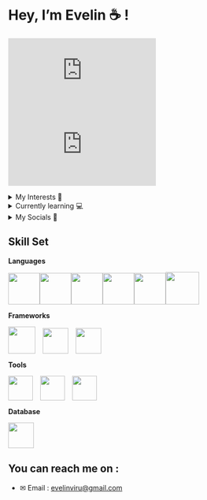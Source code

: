 
# Hey, I’m Evelin ☕ !

[![My Stats](https://github-stats-evirunurm.vercel.app/api/stats.js?username=evirunurm)](https://github.com/evirunurm/github-stats)<img class="separator" width="15" height="15" src="https://upload.wikimedia.org/wikipedia/commons/thumb/8/89/HD_transparent_picture.png/1280px-HD_transparent_picture.png">[![My Languages](https://github-stats-evirunurm.vercel.app/api/languages.js?username=evirunurm)](https://github.com/evirunurm/github-stats)

<details>
<summary>My Interests 🐧</summary>
  <br>
  <ul>
    <li>Mushrooms 🍄</li>
    <li>Moths 🦋</li>
    <li>Tech 💻</li>
  </ul>
<br>
</details>

<details>
<summary>Currently learning 💻</summary>
<br>
  <ul>
    <li>React</li>
    <li>.NET 8</li>
    <li>UX/UI</li>
    <li>Web Accesibility</li>
   </ul>
 <br>
</details>

<details>
<summary>My Socials 📸</summary>
<br>
  <ul>
    <li><a href="https://dribbble.com/evirunurm">Dribbble</a></li>
    <li><a href="https://codepen.io/evirunurm">Codepen</a></li>
    <li><a href="https://www.linkedin.com/in/evelin-v-224037213/">LinkedIn</a></li>
  </ul>
  <br>
</details>

## Skill Set 
**Languages**

<img width="64" height="64" src="https://www.shareicon.net/data/128x128/2016/07/06/106572_java_512x512.png"><img width="64" height="64" src="https://www.shareicon.net/data/128x128/2016/07/06/106573_software_512x512.png"><img width="64" height="64" src="https://www.shareicon.net/data/128x128/2016/07/10/119473_development_512x512.png"><img width="64" height="64" src="https://www.shareicon.net/data/128x128/2015/09/24/106574_html_512x512.png"><img width="64" height="64" src="https://www.shareicon.net/data/128x128/2015/09/24/106575_css_512x512.png"><img width="68" height="66" src="https://i.imgur.com/pE0kF3T.png">

**Frameworks**

<img width="55" height="55" src="https://noblescripts.com/wp-content/uploads/2020/11/61np1wbr9pL.png"><img class="separator" width="15" height="15" src="https://upload.wikimedia.org/wikipedia/commons/thumb/8/89/HD_transparent_picture.png/1280px-HD_transparent_picture.png"><img width="52" height="52" src="https://i.imgur.com/bwqDiRi.png"><img class="separator" width="15" height="15" src="https://upload.wikimedia.org/wikipedia/commons/thumb/8/89/HD_transparent_picture.png/1280px-HD_transparent_picture.png"><img width="52" height="52" src="https://wpguru.co.uk/wp-content/uploads/2020/04/dotnet-logo.png">





**Tools**

<img width="50" height="50" src="https://cdn.icon-icons.com/icons2/2429/PNG/512/figma_logo_icon_147289.png"><img width="15" height="15" class="separator"  src="https://upload.wikimedia.org/wikipedia/commons/thumb/8/89/HD_transparent_picture.png/1280px-HD_transparent_picture.png"><img width="50" height="50" src="https://i.ibb.co/Yp8Pryt/jest-icon.png"><img width="15" height="15" class="separator"  src="https://upload.wikimedia.org/wikipedia/commons/thumb/8/89/HD_transparent_picture.png/1280px-HD_transparent_picture.png"><img width="50" height="50" src="https://i.imgur.com/cMfJdGb.png">



**Database**

<img width="52" height="52" src="https://a2a-expertise.com/wp-content/uploads/2018/12/mysql-70x70.png">

## You can reach me on :
  - ✉ Email : evelinviru@gmail.com
